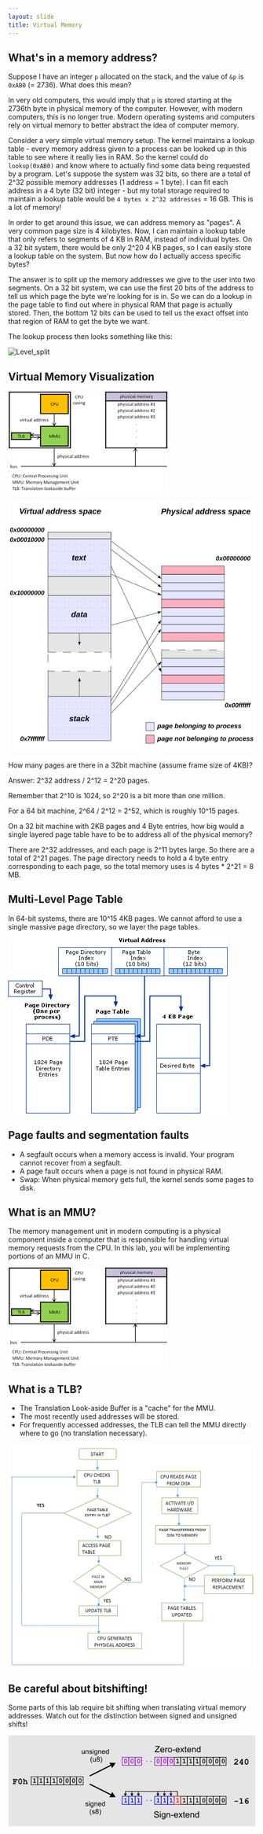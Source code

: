 ```yaml
---
layout: slide
title: Virtual Memory
---
```


## What's in a memory address?

Suppose I have an integer `p` allocated on the stack, and the value of `&p` is `0xAB0` (= 2736). What does this mean?

<vertical />

In very old computers, this would imply that `p` is stored starting at the 2736th byte in physical memory of the computer. However, with modern computers, this is no longer true. Modern operating systems and computers rely on virtual memory to better abstract the idea of computer memory.

<vertical />

Consider a very simple virtual memory setup. The kernel maintains a lookup table - every memory address given to a process can be looked up in this table to see where it really lies in RAM. So the kernel could do `lookup(0xAB0)` and know where to actually find some data being requested by a program. Let's suppose the system was 32 bits, so there are a total of 2^32 possible memory addresses (1 address = 1 byte). I can fit each address in a 4 byte (32 bit) integer - but my total storage required to maintain a lookup table would be `4 bytes x 2^32 addresses` = 16 GB. This is a lot of memory!

<vertical />

In order to get around this issue, we can address memory as "pages". A very common page size is 4 kilobytes. Now, I can maintain a lookup table that only refers to segments of 4 KB in RAM, instead of individual bytes. On a 32 bit system, there would be only 2^20 4 KB pages, so I can easily store a lookup table on the system. But now how do I actually access specific bytes?

<vertical />

The answer is to split up the memory addresses we give to the user into two segments. On a 32 bit system, we can use the first 20 bits of the address to tell us which page the byte we're looking for is in. So we can do a lookup in the page table to find out where in physical RAM that page is actually stored. Then, the bottom 12 bits can be used to tell us the exact offset into that region of RAM to get the byte we want.

<vertical />

The lookup process then looks something like this:

![Level_split](https://user-images.githubusercontent.com/3259988/137242880-f1e522a8-5efe-45fa-961d-456ec6e94f7b.png)


## Virtual Memory Visualization

![MMU](/images/assignment-docs/lab/slides/virtual/mmu_pic.png)

<vertical />

![Page_Map](/images/assignment-docs/lab/slides/virtual/page_map.png)

<horizontal />

<section>
How many pages are there in a 32bit machine (assume frame size of 4KB)?

<p class="fragment" data-fragment-index="1">
Answer: 2^32 address / 2^12 = 2^20 pages.

Remember that 2^10 is 1024, so 2^20 is a bit more than one million.

For a 64 bit machine, 2^64 / 2^12 = 2^52, which is roughly 10^15 pages. 
</p>
</section>

<section>

On a 32 bit machine with 2KB pages and 4 Byte entries, how big would a single layered page table have to be to address all of the physical memory? 

<p class="fragment" data-fragment-index="2">
There are 2^32 addresses, and each page is 2^11 bytes large. So there are a total of 2^21 pages. The page directory needs to hold a 4 byte entry corresponding to each page, so the total memory uses is 4 bytes * 2^21 = 8 MB.
</p>
</section>

<horizontal />

## Multi-Level Page Table

In 64-bit systems, there are 10^15 4KB pages. We cannot afford to use a single massive page directory, so we layer the page tables.

![Page Table Division](/images/assignment-docs/lab/slides/virtual/division.gif)

<horizontal />

## Page faults and segmentation faults

- A segfault occurs when a memory access is invalid. Your program cannot recover from a segfault.
- A page fault occurs when a page is not found in physical RAM.
- Swap: When physical memory gets full, the kernel sends some pages to disk.

<horizontal />

## What is an MMU?

The memory management unit in modern computing is a physical component inside a computer that is responsible for handling virtual memory requests from the CPU. In this lab, you will be implementing portions of an MMU in C.

![MMU](/images/assignment-docs/lab/slides/virtual/mmu_pic.png)

## What is a TLB?

- The Translation Look-aside Buffer is a "cache" for the MMU.
- The most recently used addresses will be stored.
- For frequently accessed addresses, the TLB can tell the MMU directly where to go (no translation necessary).

<vertical />

![TLB](/images/assignment-docs/lab/slides/virtual/tlb_workflow.png)

<horizontal />

## Be careful about bitshifting!

Some parts of this lab require bit shifting when translating virtual memory addresses. Watch out for the distinction between signed and unsigned shifts!

![Byte Extending](/images/assignment-docs/lab/slides/virtual/byte-extend.png)
